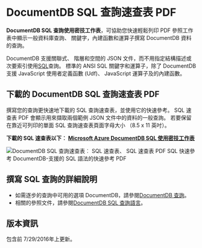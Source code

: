 <properties 
    pageTitle="DocumentDB SQL 速查表 PDF |Microsoft Azure" 
    description="可列印 SQL 速查表 PDF，可協助您使用查詢 JSON 文件 DocumentDB 的 SQL 語法其 NoSQL 資料庫中的 SQL 快速參考" 
    keywords="sql 速查表、 sql 欺騙工作表 pdf sql 查詢速查表"
    services="documentdb" 
    documentationCenter="" 
    authors="mimig1" 
    manager="jhubbard" 
    editor="monicar"/>

<tags 
    ms.service="documentdb" 
    ms.workload="data-services" 
    ms.tgt_pltfrm="na" 
    ms.devlang="na" 
    ms.topic="article" 
    ms.date="10/26/2016" 
    ms.author="mimig"/>

# <a name="documentdb-sql-query-cheat-sheet-pdf"></a>DocumentDB SQL 查詢速查表 PDF

**DocumentDB SQL 查詢使用密技工作表**，可協助您快速輕鬆列印 PDF 參照工作表中顯示一般資料庫查詢、 關鍵字，內建函數和運算子撰寫 DocumentDB 資料的查詢。 

DocumentDB 支援關聯式、 階層和空間的 JSON 文件，而不用指定結構描述或次要索引使用[SQL](documentdb-sql-query.md)查詢。 標準的 ANSI SQL 關鍵字和運算子，除了 DocumentDB 支援 JavaScript 使用者定義函數 (Udf)、 JavaScript 運算子及的內建函數。

## <a name="download-the-documentdb-sql-query-cheat-sheet-pdf"></a>下載的 DocumentDB SQL 查詢速查表 PDF

撰寫您的查詢更快速地下載的 SQL 查詢速查表，並使用它的快速參考。 SQL 速查表 PDF 會顯示用來擷取兩個範例 JSON 文件中的資料的一般查詢。 若要保留在靠近可列印的單面 SQL 查詢速查表頁面字母大小 （8.5 x 11 英吋）。

**下載的 SQL 速查表以下︰ [Microsoft Azure DocumentDB SQL 使用密技工作表](http://go.microsoft.com/fwlink/?LinkId=623215)**

![DocumentDB SQL 查詢速查表︰ SQL 速查表、 SQL 速查表 PDF SQL 快速參考 DocumentDB-支援的 SQL 語法的快速參考 PDF][cheat-sheet]

[cheat-sheet]: ./media/documentdb-sql-query-cheat-sheet/microsoft-documentdb-sql-query-cheat-sheet-v4.png


## <a name="more-help-with-writing-sql-queries"></a>撰寫 SQL 查詢的詳細說明

- 如需逐步的查詢中可用的選項 DocumentDB，請參閱[DocumentDB 查詢](documentdb-sql-query.md)。
- 相關的參照文件，請參閱[DocumentDB SQL 查詢語言](https://msdn.microsoft.com/library/azure/dn782250.aspx)。

## <a name="release-notes"></a>版本資訊

包含前 7/29/2016年上更新。
